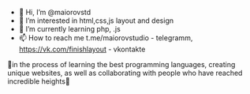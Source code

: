 - 👋 Hi, I’m @maiorovstd
- 👀 I’m interested in html,css,js layout and design
- 🌱 I’m currently learning php, .js
- 📫 How to reach me t.me/maiorovstudio - telegramm, https://vk.com/finishlayout - vkontakte

🌱in the process of learning the best programming languages, creating unique websites, as well as collaborating with people who have reached incredible heights🌱

